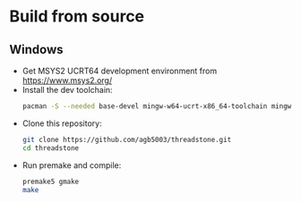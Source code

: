 # Build from source

## Windows

- Get MSYS2 UCRT64 development environment from https://www.msys2.org/
- Install the dev toolchain:
  ```bash
  pacman -S --needed base-devel mingw-w64-ucrt-x86_64-toolchain mingw-w64-ucrt-x86_64-premake
  ```
- Clone this repository:
  ```bash
  git clone https://github.com/agb5003/threadstone.git
  cd threadstone
  ```
- Run premake and compile:
  ```bash
  premake5 gmake
  make
  ```
